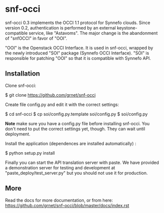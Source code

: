 snf-occi
========
snf-occi 0.3 implements the OCCI 1.1 protocol for Synnefo clouds. Since version
0.2, authentication is performed by an external keystone-compatible service,
like "Astavoms". The major change is the abandonment of "snfOCCI" in favor of "OOI".

"OOI" is the Openstack OCCI Interface. It is used in snf-occi, wrapped by the newly introduced "SOI" package (Synnefo OCCI Interface). "SOI" is responsible for patching "OOI" so that it is compatible with Synnefo API.

Installation
-------------
Clone snf-occi:

$ git clone https://github.com/grnet/snf-occi

Create file config.py and edit it with the correct settings:

$ cd snf-occi
$ cp soi/config.py.template soi/config.py
$ <your favorite editor> soi/config.py

**Note** make sure you have a config.py file before installing snf-occi. You don't need to put the correct settings yet, though. They can wait until deployment.

Install the application (dependences are installed automatically) :

$ python setup.py install

Finally you can start the API translation server with paste. We have provided a demonstration server for testing and development at "paste_deploy/test_server.py" but you should not use it for production.

More
----
Read the docs for more documentation, or from here:
https://github.com/grnet/snf-occi/blob/master/docs/index.rst
